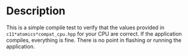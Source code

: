Description
===========

This is a simple compile test to verify that the values provided in
`c11*atomics*compat_cpu.hpp` for your CPU are correct. If the application
compiles, everything is fine. There is no point in flashing or running the
application.
